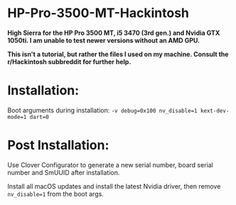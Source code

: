 # HP-Pro-3500-MT-Hackintosh

**High Sierra for the HP Pro 3500 MT, i5 3470 (3rd gen.) and Nvidia GTX 1050ti. I am unable to test newer versions without an AMD GPU.**

**This isn't a tutorial, but rather the files I used on my machine. Consult the r/Hackintosh subbreddit for further help.**

# Installation:

Boot arguments during installation:
``-v debug=0x100 nv_disable=1 kext-dev-mode=1 dart=0``

# Post Installation:

Use Clover Configurator to generate a new serial number, board serial number and SmUUID after installation.

Install all macOS updates and install the latest Nvidia driver, then remove `nv_disable=1` from the boot args.
